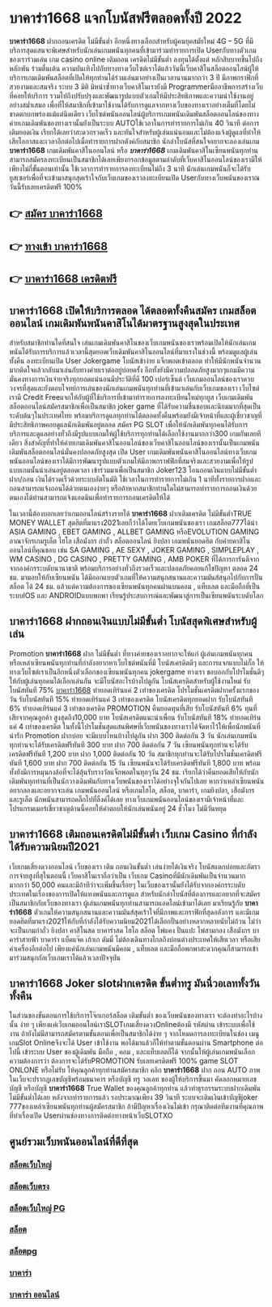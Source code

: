 # บาคาร่า1668  แจกโบนัสฟรีตลอดทั้งปี 2022

**บาคาร่า1668** ฝากถอนเครดิต ไม่มีขั้นต่ำ  อีกหนึ่งทางเลือกสำหรับผู้คนยุคสมัยใหม่ 4G – 5G ที่มีบริการสุดแสนจะพิเศษสำหรับนักเล่นเกมพนันทุกคนที่เข้ามาร่วมทำรายการเปิด Userกับทางตัวเกมของเราร่วมเล่น เกม casino online เติมถอน เครดิตไม่มีขั้นต่ำ ลงทุนได้ตั้งแต่ หลักสิบบาทขึ้นไปถึงหลักพัน ร่วมตื่นเต้น ความบันเทิงไปกับทางทางเว็บไซต์เราได้แล้ววันนี้เว็บคาสิโนสล็อตออนไลน์ผู้ให้บริการเกมเดิมพันสล็อตที่เปิดให้ทุกท่านได้ร่วมเล่นมาอย่างเป็นเวลานานมากกว่า 3 ปี มีภาพกราฟิกที่สวยงามและสมจริง ระบบ 3 มิติ
มิหนำซ้ำทางเว็บคาสิโนเรายังมี Programmerมืออาชีพการสร้างเว็บที่คอยให้บริการ  รวมไปถึงปรับปรุงและพัฒนารูปแบบตัวเกมให้มีประสิทธิภาพและความน่าใช้งานอยู่อย่างสม่ำเสมอ เพื่อที่ให้สมาชิกที่เข้ามาใช้งานได้รับการดูแลจากทางเว็บของทางเราอย่างเต็มที่โดยไม่ขาดตกบกพร่องแม้แต่นิดเดียว เว็บไซต์พนันออนไลน์ผู้บริการเกมพนันเดิมพันสล็อตออนไลน์ของทางค่ายเกมเดิมพันของทางเรานั้นยังเป็นระบบ AUTOใช้เวลาในการทำรายการไม่เกิน 40 วินาที ต่อการเติมยอดเงิน เรียกได้เลยว่าสะดวกรวดเร็ว และทันใจสำหรับผู้เล่นแน่นอนและไม่ต้องแจ้งผู้ดูแลที่ทำให้เสียโอกาสและเวลาอีกต่อไปเมื่อทำรายการฝากตังค์กับสมาชิก
นักล่าโบนัสที่สนใจอยากจะลองเล่นเกม **บาคาร่า1668** เกมเดิมพันคาสิโนออนไลน์ หรือ ***บาคาร่า1668*** เกมเดิมพันคาสิโนเซียนพนันทุกท่านสามารถสมัครลงทะเบียนเป็นสมาชิกได้เลยเพียงกรอกข้อมูลตามลำดับที่เว็บคาสิโนออนไลน์ของเรามีให้เพียงไม่กี่ขั้นตอนเท่านั้น ใช้เวลาการทำรายการลงทะเบียนไม่ถึง 3 นาที นักเล่นเกมพนันก็จะได้รับยูสเซอร์เพื่อที่จะเข้ามาสนุกสุดเร้าใจกับเว็บเกมของเราลงทะเบียนเปิด Userกับทางเว็บพนันของเราณ วันนี้รับเลยเครดิตฟรี 100%

## 👉 [สมัคร บาคาร่า1668](https://archa888.com/)
## 👉 [ทางเข้า บาคาร่า1668](https://archa888.com/)
## 👉 [บาคาร่า1668 เครดิตฟรี](https://archa888.com/)

## บาคาร่า1668 เปิดให้บริการตลอด ได้ตลอดทั้งคืนสมัคร เกมสล็อตออนไลน์ เกมเดิมพันพนันคาสิโนได้มาตรฐานสูงสุดในประเทศ

สำหรับสมาชิกท่านใดที่สนใจ เล่นเกมเดิมพันคาสิโนของเว็บเกมพนันของเราพร้อมเปิดให้นักเล่นเกมพนันได้รับการบริการแล้วเวลานี้สุดยอดเว็บเดิมพันคาสิโนออนไลน์ที่มาแรงในช่วงนี้ พร้อมดูแลผู้เล่นทั้งคืน ลงทะเบียนเปิด User Jokergame โบนัสเข้าง่าย แจ็กพอตเข้าตลอด ทำให้มีนักพนันจำนวนมากติดใจแล้วกลับมาเล่นกับทางค่ายเราต่ออยู่บ่อยครั้ง อีกทั้งยังมีความปลอดภัยสูงมากๆแถมมีความมั่นคงทางการเงินจ่ายจริงทุกยอดแน่นอนมีประวัติที่ดี 100 เปอร์เซ็นต์ เว็บเกมออนไลน์ของเราควบวงจรที่สุดและยังตอบโจทย์การเล่นของนักเล่นเกมพนันทุกท่านที่เข้ามาเล่นกับเว็บเกมของเรา
เว็บไซต์เรามี Credit Freeแจกให้กับผู้ที่ใช้บริการที่เข้ามาทำรายการลงทะเบียนใหม่ทุกยูส เว็บเกมเดิมพันสล็อตออนไลน์สมัครสมาชิกเพื่อเป็นสมาชิก joker game ที่ได้รับความชื่นชอบและนิยมมากที่สุดเป็นระดับต้นๆในประเทศไทย พร้อมบริการดูแลทุกท่านได้ตลอดทั้งคืนพร้อมยังมีเจ้าหน้าที่และผู้เชี่ยวชาญที่มีประสิทธิภาพคอยดูแลนักเดิมพันอยู่ตลอด สมัคร  PG SLOT เพื่อให้นักเดิมพันทุกคนได้รับการบริการและดูแลอย่างทั่วถึงมีรูปแบบเกมให้ผู้ใช้บริการทุกท่านได้เลือกใช้งานมากกว่า300 เกมกันเลยทีเดียว
สิ่งสำคัญที่ทำให้ค่ายเกมเดิมพันคาสิโนออนไลน์ของเว็บคาสิโนออนไลน์ของเรานั้นเป็นเกมพนันเดิมพันสล็อตออนไลน์มั่นคงปลอดภัยสูงสุด เปิด User  เกมเดิมพันพนันคาสิโนออนไลน์ทางเว็บเกมพนันออนไลน์ของเราได้มีการพัฒนารูปแบบตัวเกมให้มีภาพกราฟฟิกที่สมจริงและสวยงามเพื่อให้รูปแบบเกมนั้นน่าเล่นอยู่ตลอดเวลา เข้าร่วมมาเพื่อเป็นสมาชิก Joker123 โอนถอนเงินแบบไม่มีขั้นต่ำ ฝาก/ถอน เงินได้รวดเร็วด้วยระบบอัตโนมัติ ใช้เวลาในการทำรายการไม่เกิน 1 นาทีทั้งรายการฝากและถอนสามารถแจ้งถอนได้ด้วยตนเองง่ายๆ หรือถ้าหากสมาชิกท่านใดไม่สามารถทำรายการถอนเงินด้วยตนเองได้ท่านสามารถแจ้งแอดมินเพื่อทำรายการถอนเครดิตให้ได้

ในเวลานี้ต้องบอกเลยว่าเกมออนไลน์สร้างรายได้ **บาคาร่า1668** ฝากเติมเครดิต ไม่มีขั้นต่ำTRUE MONEY WALLET สุดฮิตที่มาแรง2021เลยก็ว่าได้โดยเว็บเกมพนันของเรา เกมสล็อต777ได้นำ  ASIA GAMING , EBET GAMING , ALLBET GAMING หรือEVOLUTION GAMING อาณาจักรเกมรูเล็ต ไฮโล เสือมังกร กำถั่ว สล็อตออนไลน์ ยิงปลา เกมพนันยอดฮิต กับค่ายคาสิโนออนไลน์ที่คุณชอบ เช่น SA GAMING , AE SEXY , JOKER GAMING , SIMPLEPLAY , WM CASINO , DG CASINO , PRETTY GAMING , AMB POKER  ที่ได้การการันตีจากจากองค์กรระบดับนานาชาติ พร้อมบริการอย่างทั่วถึงรวดเร็วและปลอดภัยคอยแก้ไขปัญหา ตลอด 24 ชม. มามอบให้กับเซียนพนัน ได้มีออกแบบตัวเกมที่ให้ความสนุกสนานและความมันส์สนุกไปกับการปั่นสล็อต ได้ 24 ชม. แล้วแต่ความต้องการของเซียนพนันทุกคนผ่านบนคอม , แท็บเลต และมือถือที่เป็นระบบIOS และ ANDROIDแบบพกพา เรียนรู้ประสบการณ์และพัฒนาสู่การเป็นเซียนพนันระบดับโลก

## บาคาร่า1668 ฝากถอนเงินแบบไม่มีขั้นต่ำ โบนัสสุดพิเศษสำหรับผู้เล่น

 Promotion  **บาคาร่า1668** ฝาก ไม่มีขั้นต่ำ ที่ทางค่ายของเราอยากจะให้แก่  ผู้เล่นเกมพนันทุกคน หรือเหล่าเซียนพนันทุกท่านที่กำลังอยากหาเว็บไซต์พนันที่มี โบนัสเครดิตดีๆ และการแจกแบบไม่กั๊ก ให้ทางเว็บไซต์เราเป็นอีกหนึ่งตัวเลือกของเซียนพนันทุกคน jokergame ทางเรา ขอบอกกับโปรโมชั่นดีๆ ให้กับผู้เล่นทุกคนได้เลือกเล่นกัน จะมีโบนัสอะไรบ้างไปดูกัน
โบนัสเครดิตสำหรับผู้ใช้งานใหม่ รับโบนัสทันที 75% [บาคาร่า1668](https://archa888.com/) ทำยอดเทิร์นแค่ 2 เท่าของเครดิต
โปรโมชั่นเครดิตฝากครั้งแรกของวัน รับโบนัสทันที 15% ทำยอดเทิร์นแค่ 3 เท่าของเครดิต
โบนัสเครดิตทุกยอดฝาก รับโบนัสทันที 6% ทำยอดเทิร์นแค่ 3 เท่าของเครดิต
 PROMOTION คืนยอดทุนที่เสีย รับโบนัสทันที 6% ทุนที่เสียจากคุณลูกค้า สูงสุดถึง10,000 บาท
โบนัสเครดิตแนะนำเพื่อน รับโบนัสทันที 18% ทำยอดเทิร์นแค่ 4 เท่าของเครดิต
ในทั้งนี้โปรโมชั่นสุดแสนพิศษที่เว็บพนันของทางเราได้จัดหาไว้ให้เพื่อนักพนันที่น่ารัก  Promotion ฝากบ่อย จะมีแบบไหนบ้างไปดูกัน
ฝาก 300 ติดต่อกัน 3 วัน นักเล่นเกมพนันทุกท่านจะได้รับเครดิตฟรีทันที 300 บาท
ฝาก 700 ติดต่อกัน 7 วัน เซียนพนันทุกท่านจะได้รับเครดิตฟรีทันที 1,200 บาท
ฝาก 1,000 ติดต่อกัน 10 วัน สมาชิกทุกท่านจะได้รับโปรโมชั่นเครดิตฟรีทันที 1,600 บาท
ฝาก 700 ติดต่อกัน 15 วัน เซียนพนันจะได้รับเครดิตฟรีทันที 1,800 บาท
พร้อมทั้งยังมีการหมุนกงล้อที่จะได้ลุ้นรับรางวัลแจ็กพอตในทุกๆวัน 24 ชม. เรียกได้ว่าคืนยอดเสียให้กับนักเดิมพันทุกท่านที่เป็นนักวางเดิมพันกับทางเว็บพนันของเราได้อย่างจุใจกันไปเลย หากว่าเหล่าเซียนพนันอยากลองและอยากจะเล่น เกมพนันออนไลน์ หรือเกมไฮโล, สล็อต, บาคาร่า, เกมยิงปลา, เสือมังกร และรูเล็ต นักพนันสามารถคลิ๊กไปที่ลิ้งค์ได้เลย ทางเว็บเกมพนันออนไลน์ของเรามีเจ้าหน้าที่และโปรแกรมเมอร์เชี่ยวชาญด้านนี้คอยให้คำตอบให้นักเล่นพนันอยู่ 24 ชั่วโมง ไม่มีวันหยุด

## บาคาร่า1668 เติมถอนเครดิตไม่มีขั้นต่ำ  เว็บเกม Casino ที่กำลังได้รับความนิยมปี2021

เว็บเกมเสี่ยงดวงออนไลน์ เว็บของเรา เติม ถอนเงินขั้นต่ำ เล่นง่ายได้เงินจริง โบนัสแตกบ่อยและอัตราการจ่ายสูงที่สุในตอนนี้ เว็บคาสิโนเราถือว่าเป็น เว็บเกม Casinoที่มีนักเดิมพันเป็นจำนวนมากมากกว่า 50,000 คนและมีถ้าทีว่าจะเพิ่มขึ้นเรื่อยๆ ในเว็บของเรานั้นยังได้รับจากองค์กรระบดับประเทศในเรื่องของการเปิดให้แทงพนันและการดูแล สำหรับนักล่าโบนัสที่ต้องการและอยากที่จะสมัครเป็นสมาชิกกับเว็บของทางเรา ผู้เล่นเกมพนันทุกท่านสามารถแอดไลน์เข้ามาได้เลย
	มาเรียนรู้กับ **บาคาร่า1668** ตัวเกมให้ความสนุกสนานและความมันส์สุดเร้าใจที่มีภาพและกราฟิกที่สุดอลังการ และมีเกมยอดฮิตที่มาแรง2021ให้กับที่กำลังได้รับความนิยม2021ได้เลือกปั่นอย่างหลากหลายนับไม่ถ้วน  ไม่ว่าจะเป็นเกมกำถั่ว  ยิงปลา คาสิโนสด บาคาร่าสด ไฮโล สล็อต ไพ่แคง ปั่นแปะ ไพ่สามกอง เสือมังกร บาคาร่าสายฟ้า บาคาร่า แบ็คแจ๊ค เก้าเก ดัมมี่ ไม่ต้องเดินทางไกลถึงบ่อนต่างประเทศให้เสียเวลา หรือเสียค่าเครื่องอีกต่อไป เพียงแค่นักเล่นเกมพนันมีคอม , แท็บเลต และมือถือพกพาสะดวกคุณก็สามารถเข้ามาร่วมสนุกกัลเว็บเกมเราได้แล้วเวลาปัจจุบัน

## บาคาร่า1668 Joker slotฝากเครดิต ขั้นต่ำทรู มันนี่วอเลททั้งวันทั้งคืน

ในส่วนของขั้นตอนการใช้บริการโจ๊กเกอร์สล็อต เติมขั้นต่ำ ของเว็บพนันของทางเรา จะต้องทำอะไรบ้างนั้น ง่าย ๆ เพียงแค่เว็บเกมออนไลน์เราSLOTเกมเสี่ยงดวงOnlineต้องมี รหัสผ่าน เข้าระบบเพื่อใช้งาน ถ้ายังไม่มีสามารถสมัครตามขั้นตอนเพื่อเป็นสมาชิกได้ง่าย ๆ จากโหมดการลงทะเบียนในช่อง เมนู เกมSlot Onlineจึงจะได้ User เข้าใช้งาน พอได้มาแล้วก็ให้ทำตามขั้นตอนผ่าน Smartphone ต่อไปนี้
เข้าระบบ User  ของผู้เดิมพัน มือถือ , คอม , และแท็บเลตก็ได้
จากนั้นให้ผู้เล่นเกมพนันเลือกความต้องการว่า ต้องการจะได้รับPROMOTION รับเลยเครดิตฟรี 100% game SLOT ONLONE หรือไม่รับ
ให้คุณลูกค้าทุกท่านสมัครสมาชิก คลิก **บาคาร่า1668** ฝาก ถอน AUTO ภาพในเว็บจะปรากฏเลขบัญชีพร้อมธนาคาร หรือบัญชี ทรู วอเลท ของผู้ให้บริการขึ้นมา
คัดลอกหมายเลขบัญชี หรือบัญชี **บาคาร่า1668** True Wallet ของคุณลูกค้าทุกท่าน แล้วทำธุรกรรมระบบฝากเดิมพันไม่มีขั้นต่ำได้เลย
หลังจากทำรายการแล้ว รอประมาณเพียง 39 วินาที ระบบจะเติมเงินเข้าบัญชีjoker 777ของเหล่าเซียนพนันทุกท่านผู้สมัครสมาชิก
ถ้ามีปัญหาเรื่องเงินไม่เข้า กรุณาติดต่อทีมงานที่คุณภาพ ที่ทำเรื่องเปิด Userผ่านช่องทางการติดต่อทางหน้าเว็บSLOTXO

## ศูนย์รวมเว็บพนันออนไลน์ที่ดีที่สุด

### [สล็อตเว็บใหญ่](https://archa888.com/)
### [สล็อตเว็บตรง](https://slot168boy.com/)
### [สล็อตเว็บใหญ่ PG](https://archa888.com/)
### [สล็อต](https://atom.io/themes/%E0%B8%AA%E0%B8%A5%E0%B9%87%E0%B8%AD%E0%B8%95%E3%80%90%E0%B9%80%E0%B8%A7%E0%B9%87%E0%B8%9A%20%E0%B8%AA%E0%B8%A5%E0%B9%87%E0%B8%AD%E0%B8%95%20%E0%B8%AD%E0%B8%AD%E0%B8%99%E0%B9%84%E0%B8%A5%E0%B8%99%E0%B9%8C%20%E0%B8%AD%E0%B8%B1%E0%B8%99%E0%B8%94%E0%B8%B1%E0%B8%9A%201%E3%80%91)
### [สล็อตpg](https://atom.io/themes/%E0%B8%AA%E0%B8%A5%E0%B9%87%E0%B8%AD%E0%B8%95pg%E3%80%90pg%20slot%201%20%E0%B8%9A%E0%B8%B2%E0%B8%97%E3%80%91)
### [บาคาร่า](https://atom.io/themes/%E0%B8%9A%E0%B8%B2%E0%B8%84%E0%B8%B2%E0%B8%A3%E0%B9%88%E0%B8%B2%E3%80%90%E0%B8%82%E0%B8%B1%E0%B9%89%E0%B8%99%E0%B8%95%E0%B9%88%E0%B8%B3%201%20%E0%B8%9A%E0%B8%B2%E0%B8%97%E3%80%91)
### [บาคาร่า ออนไลน์](https://atom.io/themes/%E0%B8%9A%E0%B8%B2%E0%B8%84%E0%B8%B2%E0%B8%A3%E0%B9%88%E0%B8%B2%20%E0%B8%AD%E0%B8%AD%E0%B8%99%E0%B9%84%E0%B8%A5%E0%B8%99%E0%B9%8C%E3%80%90%E0%B9%80%E0%B8%A7%E0%B9%87%E0%B8%9A%20%E0%B8%AA%E0%B8%A5%E0%B9%87%E0%B8%AD%E0%B8%95%20%E0%B8%AD%E0%B8%AD%E0%B8%99%E0%B9%84%E0%B8%A5%E0%B8%99%E0%B9%8C%20%E0%B8%AD%E0%B8%B1%E0%B8%99%E0%B8%94%E0%B8%B1%E0%B8%9A%201%E3%80%91)
